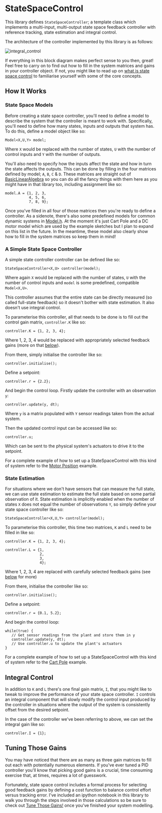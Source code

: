 # StateSpaceControl

This library defines ```StateSpaceController```; a template class which implements a multi-input, multi-output state space feedback controller with reference tracking, state estimation and integral control.

The architecture of the controller implemented by this library is as follows:

![integral_control](https://user-images.githubusercontent.com/2457362/36132608-a5abe1bc-10bb-11e8-95fc-5e877b1851db.png)

If everything in this block diagram makes perfect sense to you then, great! Feel free to carry on to find out how to fill in the system matrices and gains in your controller object. If not, you might like to read up on [what is state space control](https://github.com/tomstewart89/StateSpaceControl/blob/master/WhatIsStateSpaceControl.md) to familiarise yourself with some of the core concepts.

## How It Works

### State Space Models

Before creating a state space controller, you'll need to define a model to describe the system that the controller is meant to work with. Specifically, you'll need to define how many states, inputs and outputs that system has. To do this, define a model object like so:

```Model<X,U,Y> model;```

Where ```X``` would be replaced with the number of states, ```U``` with the number of control inputs and ```Y``` with the number of outputs. 

You'll also need to specify how the inputs affect the state and how in turn the state affects the outputs. This can be done by filling in the four matrices defined by model; ```A```, ```B```, ```C``` & ```D```. These matrices are straight out of [BasicLinearAlgebra](https://github.com/tomstewart89/BasicLinearAlgebra) so you can do all the fancy things with them here as you might have in that library too, including assignment like so:

```
model.A = {1, 2, 3,
           4, 5, 6,
           7, 8, 9};
```

Once you've filled in all four of those matrices then you're ready to define a controller. As a sidenote, there's also some predefined models for common dynamic systems in [Model.h](https://github.com/tomstewart89/StateSpaceControl/blob/master/Model.h). At the moment it's just Cart Pole and a DC motor model which are used by the example sketches but I plan to expand on this list in the future. In the meantime, these model also clearly show how to fill in the system matrices so keep them in mind!

### A Simple State Space Controller

A simple state controller controller can be defined like so:

```StateSpaceController<X,U> controller(model);```

Where again ```X``` would be replaced with the number of states, ```U``` with the number of control inputs and ```model``` is some predefined, compatible ```Model<X,U>```.

This controller assumes that the entire state can be directly measured (so called full-state feedback) so it doesn't bother with state estimation. It also doesn't use integral control.

To parameterise this controller, all that needs to be done is to fill out the control gain matrix, ```controller.K``` like so:
```
controller.K = {1, 2, 3, 4};
```
Where 1, 2, 3, 4 would be replaced with appropriately selected feedback gains (more on that [below](https://github.com/tomstewart89/StateSpaceControl/blob/master/README.md#tuning-those-gains)). 

From there, simply initialise the controller like so:
```
controller.initialise();
```
Define a setpoint:
```
controller.r = {2.2};
```
And begin the control loop. Firstly update the controller with an observation ```y```:
```
controller.update(y, dt);
```
Where ```y``` is a matrix populated with ```Y``` sensor readings taken from the actual system. 

Then the updated control input can be accessed like so:
```
controller.u;
```
Which can be sent to the physical system's actuators to drive it to the setpoint.

For a complete example of how to set up a StateSpaceControl with this kind of system refer to the [Motor Position](https://github.com/tomstewart89/StateSpaceControl/blob/master/examples/MotorPosition/MotorPosition.ino) example.

### State Estimation

For situations where we don't have sensors that can measure the full state, we can use state estimation to estimate the full state based on some partial observation of it. State estimation is implicitly enabled when the number of states ```X``` does not equal the number of observations ```Y```, so simply define your state space controller like so:
```
StateSpaceController<X,U,Y> controller(model);
```

To parameterise this controller, this time two matrices, ```K``` and ```L``` need to be filled in like so:

```
controller.K = {1, 2, 3, 4};

controller.L = {1,
                2,
                3,
                4};
```
Where 1, 2, 3, 4 are replaced with carefully selected feedback gains (see [below](https://github.com/tomstewart89/StateSpaceControl/blob/master/README.md#tuning-those-gains) for more)

From there, initialise the controller like so:
```
controller.initialise();
```
Define a setpoint:
```
controller.r = {0.1, 5.2};
```
And begin the control loop:
```
while(true) {
   // Get sensor readings from the plant and store them in y
   controller.update(y, dt);
   // Use controller.u to update the plant's actuators
}
```
For a complete example of how to set up a StateSpaceControl with this kind of system refer to the [Cart Pole](https://github.com/tomstewart89/StateSpaceControl/blob/master/examples/CartPole/CartPole.ino) example.

## Integral Control

In addition to ```K``` and ```L``` there's one final gain matrix, ```I```, that you might like to tweak to improve the performance of your state space controller. ```I``` controls an integral component that will slowly modify the control input produced by the controller in situations where the output of the system is consistently offset from the desired setpoint.

In the case of the controller we've been referring to above, we can set the integral gain like so:
```
controller.I = {1};
```

## Tuning Those Gains

You may have noticed that there are as many as three gain matrices to fill out each with potentially numerous elements. If you've ever tuned a PID controller you'll know that picking good gains is a crucial, time consuming exercise that, at times, requires a lot of guesswork.

Fortunately, state space control includes a formal process for selecting good feedback gains by defining a cost function to balance control effort versus tracking error. I've included an ipython notebook in this library to walk you through the steps involved in those calculations so be sure to check out [Tune Those Gains!](https://github.com/tomstewart89/StateSpaceControl/blob/master/utils/TuneThoseGains.ipynb) once you've finished your system modelling.
